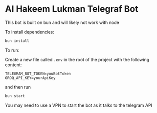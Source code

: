 # AI Hakeem Lukman Telegraf Bot

This bot is built on bun and will likely not work with node

To install dependencies:

```bash
bun install
```

To run:

Create a new file called `.env` in the root of the project with the following content:

```shell
TELEGRAM_BOT_TOKEN=youBotToken
GROQ_API_KEY=yourApiKey
```

and then run

```bash
bun start
```

You may need to use a VPN to start the bot as it talks to the telegram API
